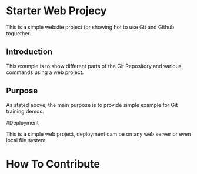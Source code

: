 # Starter Web Projecy

This is a simple website project for showing hot to use Git and Github toguether.

## Introduction

This example is to show different parts of the Git Repository and various commands using a web project.

## Purpose

As stated above, the main purpose is to provide simple example for Git training demos.

#Deployment

This is a simple web project, deployment cam be on any web server or even local file system.

# How To Contribute